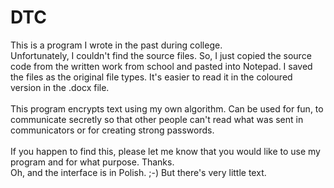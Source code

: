 # DTC  
This is a program I wrote in the past during college.\
Unfortunately, I couldn't find the source files. So, I just copied the source code from the written work from school and pasted into Notepad. I saved the files as the original file types. It's easier to read it in the coloured version in the .docx file.\
\
This program encrypts text using my own algorithm. Can be used for fun, to communicate secretly so that other people can't read what was sent in communicators or for creating strong passwords.\
\
If you happen to find this, please let me know that you would like to use my program and for what purpose. Thanks.\
Oh, and the interface is in Polish. ;-) But there's very little text.
